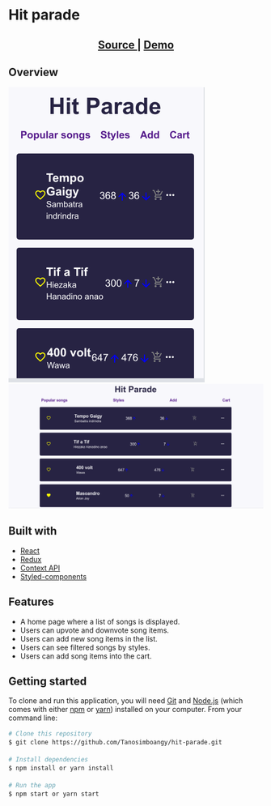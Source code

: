 # **Hit parade**

<div align="center">
  <h2>
    <a href="https://github.com/Tanosimboangy/hit-parade">
      Source
    </a>
    <span>|</span>
    <a href="https://jacquit-hit-parade.netlify.app/">
      Demo
    </a>
  </h2>
</div>

## **Overview**
![image](./src/webroot/img/hit_parade_sm.png)
![image](./src/webroot/img/hit_parade_lg.png)

## **Built with**

- [React](https://reactjs.org/docs/getting-started.html)
- [Redux](https://styled-components.com/)
- [Context API](https://reactjs.org/docs/context.html)
- [Styled-components](https://styled-components.com/)

## **Features**

- A home page where a list of songs is displayed.
- Users can upvote and downvote song items.
- Users can add new song items in the list.
- Users can see filtered songs by styles.
- Users can add song items into the cart.

## **Getting started**

To clone and run this application, you will need [Git](https://git-scm.com) and [Node.js](https://nodejs.org/en/download/) (which comes with either [npm](http://npmjs.com) or [yarn](https://yarnpkg.com/)) installed on your computer. From your command line:

```bash
# Clone this repository
$ git clone https://github.com/Tanosimboangy/hit-parade.git

# Install dependencies
$ npm install or yarn install

# Run the app
$ npm start or yarn start
```
